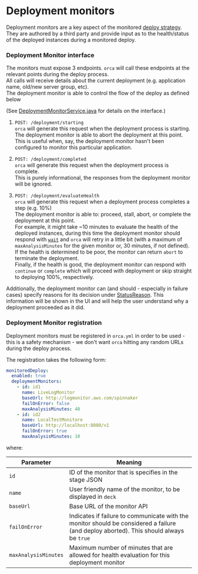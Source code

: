# Deployment monitors

Deployment monitors are a key aspect of the monitored [deploy strategy](../orca-clouddriver/src/main/groovy/com/netflix/spinnaker/orca/clouddriver/pipeline/servergroup/strategies/MonitoredDeployStrategy.groovy).  
They are authored by a third party and provide input as to the health/status of the deployed instances during a monitored deploy.

### Deployment Monitor interface
The monitors must expose 3 endpoints. `orca` will call these endpoints at the relevant points during the deploy process.  
All calls will receive details about the current deployment (e.g. application name, old/new server group, etc).  
The deployment monitor is able to control the flow of the deploy as defined below

(See [DeploymentMonitorService.java](./src/main/java/com/netflix/spinnaker/orca/deploymentmonitor/DeploymentMonitorService.java) for details on the interface.) 

1. `POST: /deployment/starting`  
    `orca` will generate this request when the deployment process is starting.  
    The deployment monitor is able to abort the deployment at this point. This is useful when, say, the deployment monitor hasn't been configured to monitor this particular application. 

2. `POST: /deployment/completed`  
    `orca` will generate this request when the deployment process is complete.  
    This is purely informational, the responses from the deployment monitor will be ignored. 

3. `POST: /deployment/evaluateHealth`  
    `orca` will generate this request when a deployment process completes a step (e.g. 10%)    
    The deployment monitor is able to: proceed, stall, abort, or complete the deployment at this point.  
    For example, it might take ~10 minutes to evaluate the health of the deployed instances, during this time the deployment monitor should respond with [`wait`](./src/main/java/com/netflix/spinnaker/orca/deploymentmonitor/models/EvaluateHealthResponse.java) 
    and `orca` will retry in a little bit (with a maximum of `maxAnalysisMinutes` for the given monitor or, 30 minutes, if not defined).  
    If the health is determined to be poor, the monitor can return `abort` to terminate the deployment.   
    Finally, if the health is good, the deployment monitor can respond with `continue` or `complete` which will proceed with deployment or skip straight to deploying 100%, respectively.
    
    
Additionally, the deployment monitor can (and should - especially in failure cases) specify reasons for its decision under [StatusReason](./src/main/java/com/netflix/spinnaker/orca/deploymentmonitor/models/EvaluateHealthResponse.java). 
This information will be shown in the UI and will help the user understand why a deployment proceeded as it did.  
     


### Deployment Monitor registration
Deployment monitors must be registered in `orca.yml` in order to be used - this is a safety mechanism - we don't want `orca` hitting any random URLs during the deploy process.  

The registration takes the following form:

```yaml
monitoredDeploy:
  enabled: true
  deploymentMonitors:
    - id: id1
      name: LiveLogMonitor
      baseUrl: http://logmonitor.aws.com/spinnaker
      failOnError: false
      maxAnalysisMinutes: 40
    - id: id2
      name: LocalTestMonitore
      baseUrl: http://localhost:8080/v1
      failOnError: true
      maxAnalysisMinutes: 10
```

where:

|Parameter              | Meaning                          
|-----------------------|----------------------------------|
|`id`                   | ID of the monitor that is specifies in the stage JSON
|`name`                 | User friendly name of the monitor, to be displayed in `deck`
|`baseUrl`              | Base URL of the monitor API
|`failOnError`          | Indicates if failure to communicate with the monitor should be considered a failure (and deploy aborted). This should always be `true`
|`maxAnalysisMinutes`   | Maximum number of minutes that are allowed for health evaluation for this deployment monitor
